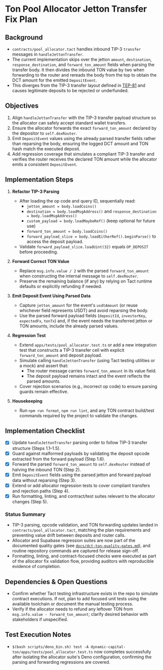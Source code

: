 # Ton Pool Allocator Jetton Transfer Fix Plan

## Background

- `contracts/pool_allocator.tact` handles inbound TIP-3 `transfer` messages in
  `handleJettonTransfer`.
- The current implementation skips over the jetton `amount`, `destination`,
  `response_destination`, and `forward_ton_amount` fields when parsing the
  transfer body. It then divides the inbound TON value by two when forwarding to
  the router and rereads the body from the top to obtain the DCT amount for the
  emitted `DepositEvent`.
- This diverges from the TIP-3 transfer layout defined in
  [TEP-81](https://github.com/ton-blockchain/TEPs/blob/master/text/0081-dns-standard.md)
  and causes legitimate deposits to be rejected or underfunded.

## Objectives

1. Align `handleJettonTransfer` with the TIP-3 transfer payload structure so the
   allocator can safely accept standard wallet transfers.
2. Ensure the allocator forwards the exact `forward_ton_amount` declared by the
   depositor to `self.dexRouter`.
3. Emit `DepositEvent` values using the already parsed transfer fields rather
   than reparsing the body, ensuring the logged DCT amount and TON hash match
   the executed deposit.
4. Add regression coverage that simulates a compliant TIP-3 transfer and
   verifies the router receives the declared TON amount while the allocator
   emits a consistent `DepositEvent`.

## Implementation Steps

1. **Refactor TIP-3 Parsing**
   - After loading the op code and query ID, sequentially read:
     - `jetton_amount = body.loadCoins()`
     - `destination = body.loadMsgAddress()` and
       `response_destination = body.loadMsgAddress()`
     - `custom_payload = body.loadMaybeRef()` (keep optional for future use)
     - `forward_ton_amount = body.loadCoins()`
     - `forward_payload_slice = body.loadEitherRef().beginParse()` to access the
       deposit payload.
   - Validate `forward_payload_slice.loadUint(32)` equals `OP_DEPOSIT` before
     proceeding.

2. **Forward Correct TON Value**
   - Replace `msg.info.value / 2` with the parsed `forward_ton_amount` when
     constructing the internal message to `self.dexRouter`.
   - Preserve the remaining balance (if any) by relying on Tact runtime defaults
     or explicitly refunding if needed.

3. **Emit Deposit Event Using Parsed Data**
   - Capture `jetton_amount` for the event's `usdtAmount` (or reuse whichever
     field represents USDT) and avoid reparsing the body.
   - Use the parsed forward payload fields (`depositId`, `investorKey`,
     `expectedFx`, `tonTx`) and, if the event needs the transferred jetton or
     TON amounts, include the already parsed values.

4. **Regression Test**
   - Extend `apps/tests/pool_allocator.test.ts` or add a new integration test
     that constructs a TIP-3 transfer cell with explicit `forward_ton_amount`
     and deposit payload.
   - Simulate calling `handleJettonTransfer` (using Tact testing utilities or a
     mock) and assert that:
     - The router message carries `forward_ton_amount` in its value field.
     - The deposit payload remains intact and the event reflects the parsed
       amounts.
   - Cover rejection scenarios (e.g., incorrect op code) to ensure parsing
     guards remain effective.

5. **Housekeeping**
   - Run `npm run format`, `npm run lint`, and any TON contract build/test
     commands required by the project to validate the changes.

## Implementation Checklist

- [x] Update `handleJettonTransfer` parsing order to follow TIP-3 transfer
      structure (Steps 1.1–1.5).
- [x] Guard against malformed payloads by validating the deposit opcode
      extracted from the forward payload (Step 1.6).
- [x] Forward the parsed `forward_ton_amount` to `self.dexRouter` instead of
      halving the inbound TON (Step 2).
- [x] Emit `DepositEvent` fields using the parsed jetton and forward payload
      data without reparsing (Step 3).
- [x] Extend or add allocator regression tests to cover compliant transfers and
      rejection paths (Step 4).
- [x] Run formatting, linting, and contract/test suites relevant to the
      allocator changes (Step 5).

### Status Summary

- TIP-3 parsing, opcode validation, and TON forwarding updates landed in
  `contracts/pool_allocator.tact`, matching the plan requirements and preventing
  value drift between deposits and router calls.
- Allocator and Supabase regression suites are now part of the documented
  quality gates (see
  [`docs/dct-ton-quality-gates.md`](../docs/dct-ton-quality-gates.md)), and
  routine repository commands are captured for release sign-off.
- Formatting, linting, and contract-focused checks were executed as part of the
  allocator fix validation flow, providing auditors with reproducible evidence
  of completion.

## Dependencies & Open Questions

- Confirm whether Tact testing infrastructure exists in the repo to simulate
  contract executions. If not, plan to add focused unit tests using the
  available toolchain or document the manual testing process.
- Verify if the allocator needs to refund any leftover TON from
  `msg.info.value - forward_ton_amount`; clarify desired behavior with
  stakeholders if unspecified.

## Test Execution Notes

- `$(bash scripts/deno_bin.sh) test -A dynamic-capital-ton/apps/tests/pool_allocator.test.ts`
  now completes successfully after isolating the allocator suite's Deno
  configuration, confirming the parsing and forwarding regressions are covered.
